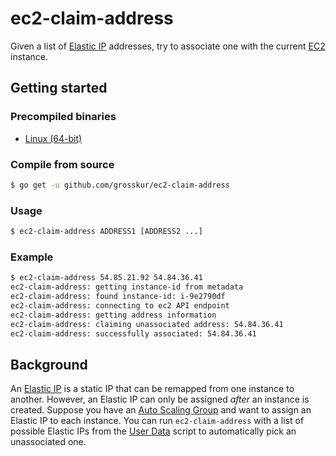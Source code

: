 # ec2-claim-address

Given a list of [Elastic IP][elastic-ip] addresses, try to associate
one with the current [EC2][ec2] instance.

## Getting started

### Precompiled binaries

* [Linux (64-bit)](https://github.com/grosskur/ec2-claim-address/releases/download/v20140307/ec2-claim-address)

### Compile from source

```bash
$ go get -u github.com/grosskur/ec2-claim-address
```

### Usage

```bash
$ ec2-claim-address ADDRESS1 [ADDRESS2 ...]
```

### Example

```bash
$ ec2-claim-address 54.85.21.92 54.84.36.41
ec2-claim-address: getting instance-id from metadata
ec2-claim-address: found instance-id: i-9e2790df
ec2-claim-address: connecting to ec2 API endpoint
ec2-claim-address: getting address information
ec2-claim-address: claiming unassociated address: 54.84.36.41
ec2-claim-address: successfully associated: 54.84.36.41
```

## Background

An [Elastic IP][elastic-ip] is a static IP that can be remapped from
one instance to another. However, an Elastic IP can only be assigned
*after* an instance is created. Suppose you have an [Auto Scaling
Group][auto-scaling-group] and want to assign an Elastic IP to each
instance. You can run `ec2-claim-address` with a list of possible
Elastic IPs from the [User Data][user-data] script to automatically
pick an unassociated one.

[auto-scaling-group]: http://docs.aws.amazon.com/AutoScaling/latest/DeveloperGuide/WorkingWithASG.html
[ec2]: http://docs.aws.amazon.com/AWSEC2/latest/UserGuide/concepts.html
[elastic-ip]: http://docs.aws.amazon.com/AWSEC2/latest/UserGuide/elastic-ip-addresses-eip.html
[iam-role]: http://docs.aws.amazon.com/AWSEC2/latest/UserGuide/iam-roles-for-amazon-ec2.html
[instance-metadata]: http://docs.aws.amazon.com/AWSEC2/latest/UserGuide/AESDG-chapter-instancedata.html
[user-data]: http://docs.aws.amazon.com/AWSEC2/latest/UserGuide/user-data.html
